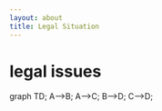 ```yaml
---
layout: about
title: Legal Situation
---
```


# legal issues

<div class="mermaid">
graph TD;
    A-->B;
    A-->C;
    B-->D;
    C-->D;
</div>